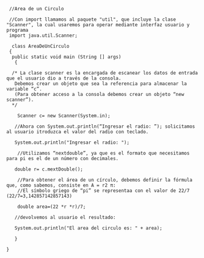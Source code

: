      //Area de un Circulo

     //Con import llamamos al paquete "util", que incluye la clase "Scanner", la cual usaremos para operar mediante interfaz usuario y programa
     import java.util.Scanner;

      class AreaDeUnCirculo 
     {  
      public static void main (String [] args) 
       {
    
      /* La clase scanner es la encargada de escanear los datos de entrada que el usuario dio a través de la consola.
       Debemos crear un objeto que sea la referencia para almacenar la variable “c”. 
       (Para obtener acceso a la consola debemos crear un objeto “new scanner”). 
      */
   
        Scanner c= new Scanner(System.in);
   
       //Ahora con System.out.println(“Ingresar el radio: ”); solicitamos al usuario itroduzca el valor del radio con teclado.  
      
       System.out.println("Ingresar el radio: ");
     
        //Utilizamos “nextdouble”, ya que es el formato que necesitamos para pi es el de un número con decimales.
     
       double r= c.mextDouble();
      
        //Para obtener el área de un círculo, debemos definir la fórmula que, como sabemos, consiste en A = r2 π:
        //El símbolo griego de “pi” se representaa con el valor de 22/7 (22/7=3,142857142857143)
      
        double area=(22 *r *r)/7;
      
       //devolvemos al usuario el resultado:
     
       System.out.println("El area del circulo es: " + area);
      
       }

    }
